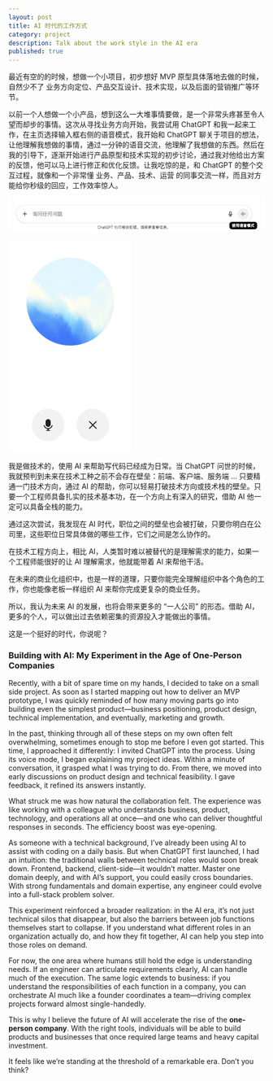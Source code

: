 ```yaml
---
layout: post
title: AI 时代的工作方式
category: project
description: Talk about the work style in the AI era
published: true
---
```


最近有空的的时候，想做一个小项目，初步想好 MVP 原型具体落地去做的时候，自然少不了 业务方向定位、产品交互设计、技术实现，以及后面的营销推广等环节。

以前一个人想做一个小产品，想到这么一大堆事情要做，是一个非常头疼甚至令人望而却步的事情。这次从寻找业务方向开始，我尝试用 ChatGPT 和我一起来工作，在主页选择输入框右侧的语音模式，我开始和 ChatGPT 聊关于项目的想法，让他理解我想做的事情，通过一分钟的语音交流，他理解了我想做的东西。然后在我的引导下，逐渐开始进行产品原型和技术实现的初步讨论，通过我对他给出方案的反馈，他可以马上进行修正和优化反馈。让我吃惊的是，和 ChatGPT 的整个交互过程，就像和一个非常懂 业务、产品、技术、运营  的同事交流一样，而且对方能给你秒级的回应，工作效率惊人。

![list app](/images/tech/workWithAI/audio_input.png)

![list app](/images/tech/workWithAI/ai_communication.png)

我是做技术的，使用 AI 来帮助写代码已经成为日常。当 ChatGPT 问世的时候，我就预判到未来在技术工种之前不会存在壁垒：前端、客户端、服务端 ... 只要精通一门技术方向，通过 AI 的帮助，你可以轻易打破技术方向或技术栈的壁垒。只要一个工程师具备扎实的技术基本功，在一个方向上有深入的研究，借助 AI 他一定可以具备全栈的能力。

通过这次尝试，我发现在 AI 时代，职位之间的壁垒也会被打破，只要你明白在公司里，这些职位日常具体做的哪些工作，它们之间是怎么协作的。

在技术工程方向上，相比 AI，人类暂时难以被替代的是理解需求的能力，如果一个工程师能很好的让 AI 理解需求，他就能带着 AI 来帮他干活。

在未来的商业化组织中，也是一样的道理，只要你能完全理解组织中各个角色的工作，你也能像老板一样组织 AI 来帮你完成更复杂的商业任务。

所以，我认为未来 AI 的发展，也将会带来更多的 “一人公司” 的形态。借助 AI，更多的个人，可以做出过去依赖密集的资源投入才能做出的事情。

这是一个挺好的时代，你说呢？

### Building with AI: My Experiment in the Age of One-Person Companies

Recently, with a bit of spare time on my hands, I decided to take on a small side project. As soon as I started mapping out how to deliver an MVP prototype, I was quickly reminded of how many moving parts go into building even the simplest product—business positioning, product design, technical implementation, and eventually, marketing and growth.

In the past, thinking through all of these steps on my own often felt overwhelming, sometimes enough to stop me before I even got started. This time, I approached it differently: I invited ChatGPT into the process. Using its voice mode, I began explaining my project ideas. Within a minute of conversation, it grasped what I was trying to do. From there, we moved into early discussions on product design and technical feasibility. I gave feedback, it refined its answers instantly.

What struck me was how natural the collaboration felt. The experience was like working with a colleague who understands business, product, technology, and operations all at once—and one who can deliver thoughtful responses in seconds. The efficiency boost was eye-opening.

As someone with a technical background, I’ve already been using AI to assist with coding on a daily basis. But when ChatGPT first launched, I had an intuition: the traditional walls between technical roles would soon break down. Frontend, backend, client-side—it wouldn’t matter. Master one domain deeply, and with AI’s support, you could easily cross boundaries. With strong fundamentals and domain expertise, any engineer could evolve into a full-stack problem solver.

This experiment reinforced a broader realization: in the AI era, it’s not just technical silos that disappear, but also the barriers between job functions themselves start to collapse. If you understand what different roles in an organization actually do, and how they fit together, AI can help you step into those roles on demand.

For now, the one area where humans still hold the edge is understanding needs. If an engineer can articulate requirements clearly, AI can handle much of the execution. The same logic extends to business: if you understand the responsibilities of each function in a company, you can orchestrate AI much like a founder coordinates a team—driving complex projects forward almost single-handedly.

This is why I believe the future of AI will accelerate the rise of the **one-person company**. With the right tools, individuals will be able to build products and businesses that once required large teams and heavy capital investment.

It feels like we’re standing at the threshold of a remarkable era. Don’t you think?
